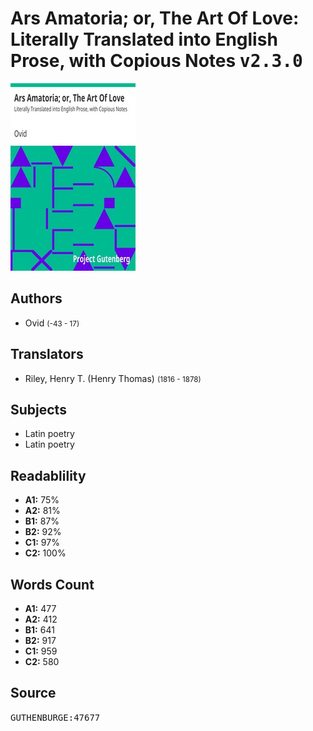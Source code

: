 # Ars Amatoria; or, The Art Of Love: Literally Translated into English Prose, with Copious Notes <kbd>v2.3.0</kbd>

![](./cover.medium.jpg "")

## Authors


 - Ovid <small>(-43 - 17)</small>

## Translators


 - Riley, Henry T. (Henry Thomas) <small>(1816 - 1878)</small>

## Subjects


 - Latin poetry
 - Latin poetry

## Readablility


 - **A1:** 75%
 - **A2:** 81%
 - **B1:** 87%
 - **B2:** 92%
 - **C1:** 97%
 - **C2:** 100%

## Words Count


 - **A1:** 477
 - **A2:** 412
 - **B1:** 641
 - **B2:** 917
 - **C1:** 959
 - **C2:** 580

## Source


<kbd>GUTHENBURGE:47677</kbd>
